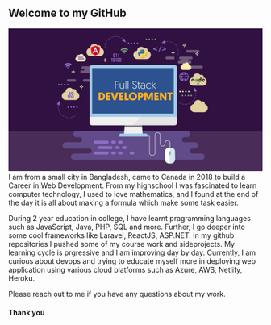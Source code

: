 ## Welcome to my GitHub
![Screenshot](Full-Stack-Developer.jpg)
I am from a small city in Bangladesh, came to Canada in 2018 to build a Career in Web Development. From my highschool I was fascinated 
to learn computer technology, I used to love mathematics, and I found at the end of the day it is all about making a formula which make some task easier. 

During 2 year education in college, I have learnt pragramming languages such as JavaScript, Java, PHP, SQL and more. Further, I go deeper into some cool frameworks like Laravel, ReactJS, ASP.NET. In my github repositories I pushed some of my course work and sideprojects. My learning cycle is prgressive and I am improving day by day. Currently, I am curious about devops and trying to educate myself more in deploying web application using various cloud platforms such as Azure, AWS, Netlify, Heroku.

Please reach out to me if you have any questions about my work.

#### Thank you
